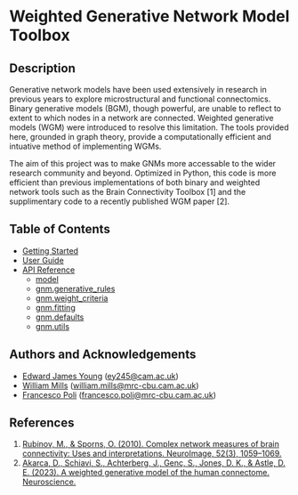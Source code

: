 # Weighted Generative Network Model Toolbox

## Description
Generative network models have been used extensively in research in previous years to explore microstructural and functional connectomics. Binary generative models (BGM), though powerful, are unable to reflect to extent to which nodes in a network are connected. Weighted generative models (WGM) were introduced to resolve this limitation. The tools provided here, grounded in graph theory, provide a computationally efficient and intuative method of implementing WGMs.

The aim of this project was to make GNMs more accessable to the wider research community and beyond. Optimized in Python, this code is more efficient than previous implementations of both binary and weighted network tools such as the Brain Connectivity Toolbox [1] and the supplimentary code to a recently published WGM paper [2].

## Table of Contents
- [Getting Started](getting-started.md)
- [User Guide](user-guide/index.md)
- [API Reference](api-reference/index.md)
    - [model](api-reference/model.md)
    - [gnm.generative_rules](api-reference/generative-rules.md)
    - [gnm.weight_criteria](api-reference/weight-criteria.md)
    - [gnm.fitting](api-reference/fitting.md)
    - [gnm.defaults](api-reference/defaults.md)
    - [gnm.utils](api-reference/utils.md)

## Authors and Acknowledgements
- [Edward James Young](https://github.com/EdwardJamesYoung) (ey245@cam.ac.uk)
- [William Mills](https://github.com/wbmills) (william.mills@mrc-cbu.cam.ac.uk)
- [Francesco Poli](https://github.com/FrancescPoli) (francesco.poli@mrc-cbu.cam.ac.uk)


## References 
1. [Rubinov, M., & Sporns, O. (2010). Complex network measures of brain connectivity: Uses and interpretations. NeuroImage, 52(3), 1059–1069.](https://doi.org/10.1016%2Fj.neuroimage.2009.10.003)
2. [Akarca, D., Schiavi, S., Achterberg, J., Genc, S., Jones, D. K., & Astle, D. E. (2023). A weighted generative model of the human connectome. Neuroscience.](https://doi.org/10.1101/2023.06.23.546237)